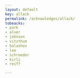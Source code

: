```yaml
---
layout: default
key: allack
permalink: /acknowledges/allack/
tobeacks:
- park
- alver
- johnson
- vitzthum
- balashov
- lee
- schroeder
- kirli
- reiff

---
```

